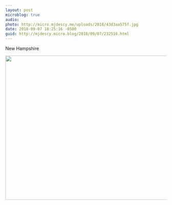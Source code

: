 ```yaml
---
layout: post
microblog: true
audio: 
photo: http://micro.mjdescy.me/uploads/2018/43d3aa575f.jpg
date: 2018-09-07 18:25:16 -0500
guid: http://mjdescy.micro.blog/2018/09/07/232516.html
---
```

New Hampshire

<img src="http://micro.mjdescy.me/uploads/2018/43d3aa575f.jpg" width="600" height="450" />
